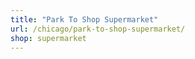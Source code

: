 ```yaml
---
title: "Park To Shop Supermarket"
url: /chicago/park-to-shop-supermarket/
shop: supermarket
---
```

